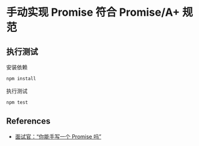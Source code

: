 # 手动实现 Promise 符合 Promise/A+ 规范

## 执行测试

安装依赖

```bash
npm install
```

执行测试

```bash
npm test
```

## References

- [面试官：“你能手写一个 Promise 吗”](https://juejin.cn/post/6850037281206566919)
